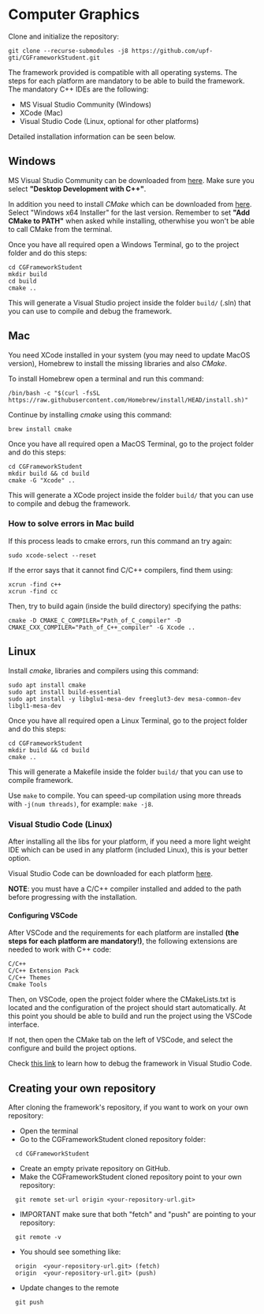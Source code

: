 # Computer Graphics

Clone and initialize the repository:
```
git clone --recurse-submodules -j8 https://github.com/upf-gti/CGFrameworkStudent.git
```

The framework provided is compatible with all operating systems.
The steps for each platform are mandatory to be able to build the framework.
The mandatory C++ IDEs are the following:

* MS Visual Studio Community (Windows)
* XCode (Mac)
* Visual Studio Code (Linux, optional for other platforms)

Detailed installation information can be seen below.

## Windows

MS Visual Studio Community can be downloaded from [here](https://visualstudio.microsoft.com/es/free-developer-offers/). Make sure you select **"Desktop Development with C++"**.

In addition you need to install *CMake* which can be downloaded from [here](https://cmake.org/download/). Select "Windows x64 Installer" for the last version. Remember to set **"Add CMake to PATH"** when asked while installing, otherwhise you won't be able to call CMake from the terminal.

Once you have all required open a Windows Terminal, go to the project folder and do this steps:
```console
cd CGFrameworkStudent
mkdir build
cd build
cmake ..
```

This will generate a Visual Studio project inside the folder ``build/`` (.sln) that you can use to compile and debug the framework.

## Mac

You need XCode installed in your system (you may need to update MacOS version), Homebrew to install the missing libraries and also *CMake*. 

To install Homebrew open a terminal and run this command:
```console
/bin/bash -c "$(curl -fsSL https://raw.githubusercontent.com/Homebrew/install/HEAD/install.sh)"
```

Continue by installing *cmake* using this command:
```console
brew install cmake
```

Once you have all required open a MacOS Terminal, go to the project folder and do this steps:
```console
cd CGFrameworkStudent
mkdir build && cd build
cmake -G "Xcode" ..
```

This will generate a XCode project inside the folder ``build/`` that you can use to compile and debug the framework.

### How to solve errors in Mac build

If this process leads to cmake errors, run this command an try again:
```console
sudo xcode-select --reset
```

If the error says that it cannot find C/C++ compilers, find them using:
```console
xcrun -find c++
xcrun -find cc
```

Then, try to build again (inside the build directory) specifying the paths:
```console
cmake -D CMAKE_C_COMPILER="Path_of_C_compiler" -D CMAKE_CXX_COMPILER="Path_of_C++_compiler" -G Xcode ..
```

## Linux

Install *cmake*, libraries and compilers using this command:
```console
sudo apt install cmake
sudo apt install build-essential
sudo apt install -y libglu1-mesa-dev freeglut3-dev mesa-common-dev libgl1-mesa-dev
```

Once you have all required open a Linux Terminal, go to the project folder and do this steps:
```console
cd CGFrameworkStudent
mkdir build && cd build
cmake ..
```

This will generate a Makefile inside the folder ``build/`` that you can use to compile framework.

Use ``make`` to compile. You can speed-up compilation using more threads with ``-j(num threads)``, for example: ``make -j8``.

### Visual Studio Code (Linux)

After installing all the libs for your platform, if you need a more light weight IDE which can be used in any platform (included Linux), this is your better option.

Visual Studio Code can be downloaded for each platform [here](https://code.visualstudio.com/download).

**NOTE**: you must have a C/C++ compiler installed and added to the path before progressing with the installation.

#### Configuring VSCode

After VSCode and the requirements for each platform are installed **(the steps for each platform are mandatory!)**, the following extensions are needed to work with C++ code:

```
C/C++
C/C++ Extension Pack
C/C++ Themes
Cmake Tools
```

Then, on VSCode, open the project folder where the CMakeLists.txt is located and the configuration of the project should start automatically. At this point you should be able to build and run the project using the VSCode interface. 

If not, then open the CMake tab on the left of VSCode, and select the configure and build the project options.

Check [this link](https://gourav.io/blog/setup-vscode-to-run-debug-c-cpp-code) to learn how to debug the framework in Visual Studio Code.


## Creating your own repository

After cloning the framework's repository, if you want to work on your own repository:
  - Open the terminal
  - Go to the CGFrameworkStudent cloned repository folder:
```
  cd CGFrameworkStudent
```
  - Create an empty private repository on GitHub.
  - Make the CGFrameworkStudent cloned repository point to your own repository:
```
  git remote set-url origin <your-repository-url.git>
```
  - IMPORTANT make sure that both "fetch" and "push" are pointing to your repository:
```
  git remote -v
```
  - You should see something like:
```
  origin  <your-repository-url.git> (fetch)
  origin  <your-repository-url.git> (push)
```
  - Update changes to the remote
```
  git push
```
